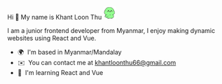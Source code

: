 Hi 👋 My name is Khant Loon Thu [<img src="https://raw.githubusercontent.com/FairyLychee/FairyLychee/main/bird.webp" width="30" height="30" />](https://github.com/FairyLychee/FairyLychee/blob/main/bird.webp)

I am a junior frontend developer from Myanmar, I enjoy making dynamic websites using React and Vue.

*   🌍  I'm based in Myanmar/Mandalay
*   ✉️  You can contact me at [khantloonthu66@gmail.com](mailto:khantloonthu66@gmail.com)
*   🧠  I'm learning React and Vue


                  
